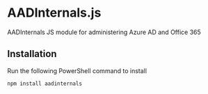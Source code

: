 # AADInternals.js
AADInternals JS module for administering Azure AD and Office 365

## Installation
Run the following PowerShell command to install
```
npm install aadinternals
```
